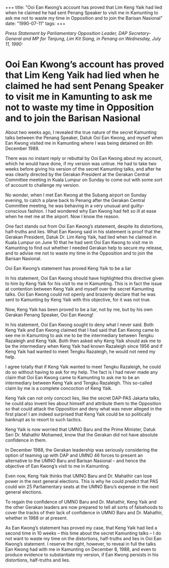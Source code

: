 +++ 
title: "Ooi Ean Kwong’s account has proved that Lim Keng Yaik had lied when he claimed he had sent Penang Speaker to visit me in Kamunting to ask me not to waste my time in Opposition and to join the Barisan Nasional"
date: "1990-07-11"
tags:
+++

_Press Statement by Parliamentary Opposition Leader, DAP Secretary-General and MP for Tanjung, Lim Kit Siang, in Penang on Wednesday, July 11, 1990:_

# Ooi Ean Kwong’s account has proved that Lim Keng Yaik had lied when he claimed he had sent Penang Speaker to visit me in Kamunting to ask me not to waste my time in Opposition and to join the Barisan Nasional

About two weeks ago, I revealed the true nature of the secret Kamunting talks between the Penang Speaker, Datuk Ooi Ean Kwong, and myself when Ean Kwong visited me in Kamunting where I was being detained on 8th December 1988.</u>

There was no instant reply or rebuttal by Ooi Ean Kwong about my account, which he would have done, if my version was untrue. He had to take two weeks before giving his version of the secret Kamunting talks, and after he was clearly directed by the Gerakan President at the Gerakan Central Committee meeting in Kuala Lumpur on Sunday to come out with some sort of account to challenge my version. 

No wonder, when I met Ean Kwong at the Subang airport on Sunday evening, to catch a plane back to Penang after the Gerakan Central Committee meeting, he was behaving in a very unusual and guilty-conscious fashion. I had wondered why Ean Kwong had felt so ill at ease when he met me at the airport. Now I know the reason. 

One fact stands out from Ooi Ean Kwong’s statement, despite its distortions, half-truths and lies. What Ean Kwong said in his statement is proof that the Gerakan President, Datuk Dr. Lim Keng Yaik, had lied when he claimed in Kuala Lumpur on June 10 that he had sent Ooi Ean Kwong to visit me in Kamunting to find out whether I needed Gerakan help to secure my release, and to advise me not to waste my time in the Opposition and to join the Barisan Nasional.

Ooi Ean Kwong’s statement has proved Keng Yaik to be a liar

In his statement, Ooi Ean Kwong should have highlighted this directive given to him by Keng Yaik for his visit to me in Kamunting. This is in fact the issue at contention between Keng Yaik and myself over the secret Kamunting talks. Ooi Ean Kwong could not openly and brazenly declare that he was sent to Kamunting by Keng Yaik with this objective, for it was not true. 

Now, Keng Yaik has been proved to be a liar, not by me, but by his own Gerakan Penang Speaker, Ooi Ean Kwong!

In his statement, Ooi Ean Kwong sought to deny what I never said. Both Keng Yaik and Ean Kwong claimed that I had said that Ean Kwong came to see me in Kamunting to ask me to be the intermediary between Tengku Razaleigh and Keng Yaik. Both then asked why Keng Yaik should ask me to be the intermediary when Keng Yaik had known Razaleigh since 1956 and if Keng Yaik had wanted to meet Tengku Razaleigh, he would not need my help.

I agree totally that if Keng Yaik wanted to meet Tengku Razaleigh, he could do so without having to ask for my help. The fact is I had never made any claim that Ooi Ean Kwong came to Kamunting to ask me to be an intermediary between Keng Yaik and Tengku Razaleigh. This so-called claim by me is a complete concoction of Keng Yaik. 

Keng Yaik can not only concoct lies, like the secret DAP-PAS Jakarta talks, he could also invent lies about himself and attribute them to the Opposition so that could attack the Opposition and deny what was never alleged in the first place! I am indeed surprised that Keng Yaik could be so politically bankrupt as to resort to such tactics. 

Keng Yaik is now worried that UMNO Baru and the Prime Minister, Datuk Seri Dr. Mahathir Mohamed, know that the Gerakan did not have absolute confidence in them. 

In December 1988, the Gerakan leadership was seriously considering the option of teaming up with DAP and UMNO 46 forces to present an alternative to the UMNO Baru and Barisan Nasional – and hence the objective of Ean Kwong’s visit to me in Kamunting. 

Even now, Keng Yaik thinks that UMNO Baru and Dr. Mahathir can lose power in the next general elections. This is why he could predict that PAS could win 25 Parliamentary seats at the UMNO Baru’s expense in the next general elections. 

To regain the confidence of UMNO Baru and Dr. Mahathir, Keng Yaik and the other Gerakan leaders are now prepared to tell all sorts of falsehoods to cover the tracks of their lack of confidence in UMNO Baru and Dr. Mahathir, whether in 1988 or at present. 

As Ean Kwong’s statement has proved my case, that Keng Yaik had lied a second time in 10 weeks – this time about the secret Kamunting talks – I do not want to waste my time on the distortions, half-truths and lies in Ooi Ean Kwong’s statement. I reserve the right, however, to reveal in full the talks Ean Kwong had with me in Kamunting on December 8, 1988, and even to produce evidence to substantiate my version, if Ean Kwong persists in his distortions, half-truths and lies. 
 
